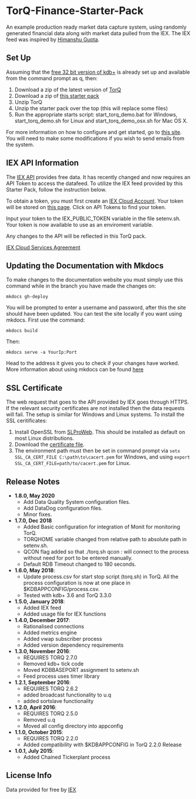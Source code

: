 # TorQ-Finance-Starter-Pack
An example production ready market data capture system, using randomly generated financial data along with market data pulled from the IEX. The IEX feed was inspired by [Himanshu Gupta](http://www.enlistq.com/qkdb-api-getting-market-financial-data-iex/).

## Set Up

Assuming that the [free 32 bit version of kdb+](http://kx.com/software-download.php) is already set up and available from the command prompt as q, then:

1. Download a zip of the latest version of [TorQ](https://github.com/AquaQAnalytics/TorQ/archive/master.zip)
2. Download a zip of [this starter pack](https://github.com/AquaQAnalytics/TorQ-Finance-Starter-Pack/archive/master.zip)
3. Unzip TorQ
4. Unzip the starter pack over the top (this will replace some files)
5. Run the appropriate starts script: start_torq_demo.bat for Windows, start_torq_demo.sh for Linux and start_torq_demo_osx.sh for Mac OS X.

For more information on how to configure and get started, go to [this site](https://aquaqanalytics.github.io/TorQ-Finance-Starter-Pack/).  You will need to make some modifications if you wish to send emails from the system.

## IEX API Information

The [IEX API](https://intercom.help/iexcloud/en) provides free data. It has recently changed and now requires an API Token to access the datafeed. To utilize the IEX feed provided by this Starter Pack, follow the instruction below.

To obtain a token, you must first create an [IEX Cloud Account](https://iexcloud.io/cloud-login#/register). Your token will be stored on [this page](https://iexcloud.io/console/token). Click on API Tokens to find your token.

Input your token to the IEX_PUBLIC_TOKEN variable in the file setenv.sh. Your token is now available to use as an enviroment variable.

Any changes to the API will be reflected in this TorQ pack.

[IEX Cloud Services Agreement](https://iexcloud.io/terms/https://iexcloud.io/terms/)

## Updating the Documentation with Mkdocs

To make changes to the documentation website you must simply use this command while in the branch you have made the changes on:

`mkdocs gh-deploy`

You will be prompted to enter a username and password, after this the site should have been updated. You can test the site locally if you want using mkdocs. First use the command:

`mkdocs build`

Then:

`mkdocs serve -a YourIp:Port`

Head to the address it gives you to check if your changes have worked. More information about using mkdocs can be found [here](http://www.mkdocs.org/)

## SSL Certificate

The web request that goes to the API provided by IEX goes through HTTPS. If the relevant security certificates are not installed then the data requests will fail. The setup is similar for Windows and Linux systems. To install the SSL ceritificates:

1. Install OpenSSL from [SLProWeb](https://slproweb.com/products/Win32OpenSSL.html). This should be installed as default on most Linux distributions.
2. Download the [certificate file](https://curl.haxx.se/ca/cacert.pem).
3. The environment path must then be set in command prompt via ``setx SSL_CA_CERT_FILE C:\path\to\cacert.pem`` for Windows, and using ``export SSL_CA_CERT_FILE=path/to/cacert.pem`` for Linux.

## Release Notes
- **1.8.0, May 2020**
  * Add Data Quality System configuration files.
  * Add DataDog configuration files.
  * Minor fixes.
- **1.7.0, Dec 2018**
  * Added Basic configuration for integration of Monit for monitoring TorQ.
  * TORQHOME variable changed from relative path to absolute path in setenv.sh.
  * QCON flag added so that ./torq.sh qcon <processname> <username>:<password> will connect to the process without need for port to be entered manually.
  * Default RDB Timeout changed to 180 seconds.
- **1.6.0, May 2018**:
  * Update process.csv for start stop script (torq.sh) in TorQ. All the process configuration is now at one place in $KDBAPPCONFIG/process.csv.
  * Tested with kdb+ 3.6 and TorQ 3.3.0
- **1.5.0, January 2018**:
  * Added IEX feed
  * Added usage file for IEX functions
- **1.4.0, December 2017**:
  * Rationalised connections
  * Added metrics engine
  * Added vwap subscriber process
  * Added version dependency requirements
- **1.3.0, November 2016**:
  * REQUIRES TORQ 2.7.0
  * Removed kdb+ tick code
  * Moved KDBBASEPORT assignment to setenv.sh
  * Feed process uses timer library
- **1.2.1, September 2016**:
  * REQUIRES TORQ 2.6.2
  * added broadcast functionality to u.q
  * added sortslave functionality
- **1.2.0, April 2016**:
  * REQUIRES TORQ 2.5.0
  * Removed u.q
  * Moved all config directory into appconfig
- **1.1.0, October 2015**:
  * REQUIRES TORQ 2.2.0
  * Added compatibility with $KDBAPPCONFIG in TorQ 2.2.0 Release
- **1.0.1, July 2015**:
  * Added Chained Tickerplant process

## License Info

Data provided for free by [IEX](https://iextrading.com/developer/)
